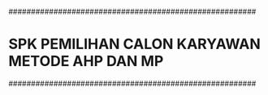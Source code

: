 #######################################################
# SPK PEMILIHAN CALON KARYAWAN METODE AHP DAN MP                   
#######################################################
